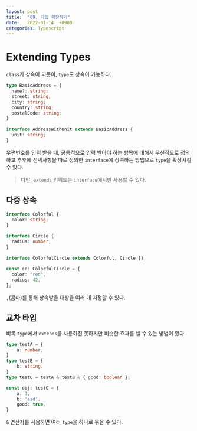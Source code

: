 ```yaml
---
layout: post
title:  "09. 타입 확장하기"
date:   2022-01-14  +0900
categories: Typescript
---
```

# Extending Types
```class```가 상속이 되듯이, ```type```도 상속이 가능하다.
```typescript
type BasicAddress = {
  name?: string;
  street: string;
  city: string;
  country: string;
  postalCode: string;
}
 
interface AddressWithUnit extends BasicAddress {
  unit: string;
}
```
우편번호를 입력 받을 때, 공통적으로 입력 받아야 하는 항목에 대해서 우선적으로 정의하고 추후에 선택사항을 따로 정의한 ```interface```에 상속하는 방법으로 ```type```을 확장시킬 수 있다.  
> 다만, ```extends``` 키워드는 ```interface```에서만 사용할 수 있다.

## 다중 상속
```typescript
interface Colorful {
  color: string;
}
 
interface Circle {
  radius: number;
}
 
interface ColorfulCircle extends Colorful, Circle {}
 
const cc: ColorfulCircle = {
  color: "red",
  radius: 42,
};
```
```,```(콤마)를 통해 상속받을 대상을 여러 개 지정할 수 있다.
## 교차 타입
비록 ```type```에서 ```extends```를 사용하진 못하지만 비슷한 효과를 낼 수 있는 방법이 있다.
```typescript
type testA = {
    a: number,
}
type testB = {
    b: string,
}
type testC = testA & testB & { good: boolean };

const obj: testC = {
    a: 1,
    b: 'asd',
    good: true,
}
```
```&``` 연산자를 사용하면 여러 ```type```을 하나로 묶을 수 있다.